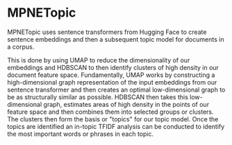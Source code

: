# MPNETopic
MPNETopic uses sentence transformers from Hugging Face to create sentence embeddings and then a subsequent topic model for documents in a corpus.

This is done by using UMAP to reduce the dimensionality of our embeddings and HDBSCAN to then identify clusters of high density in our document feature space. Fundamentally, UMAP works by constructing a high-dimensional graph representation of the input embeddings from our sentence transformer and then creates an optimal low-dimensional graph to be as structurally similar as possible. HDBSCAN then takes this low-dimensional graph, estimates areas of high density in the points of our feature space and then combines them into selected groups or clusters. The clusters then form the basis or "topics" for our topic model. Once the topics are identified an in-topic TFIDF analysis can be conducted to identify the most important words or phrases in each topic.
